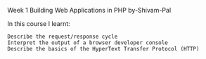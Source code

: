 Week 1
Building Web Applications in PHP by-Shivam-Pal


In this course I learnt:

    Describe the request/response cycle
    Interpret the output of a browser developer console
    Describe the basics of the HyperText Transfer Protocol (HTTP)
